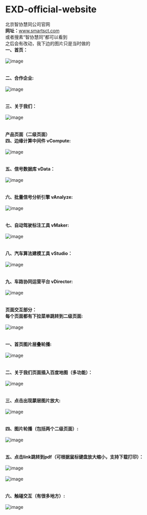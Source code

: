 # EXD-official-website
北京智协慧同公司官网</br>
<strong>网址：</strong>www.smartsct.com</br>
或者搜素“智协慧同”都可以看到</br>
			之后会有改动，我下边的图片只是当时做的</br>
		<strong>一、首页：</strong></br></br>
			![image](https://github.com/xiaola66/EXD-official-website/blob/master/photo/index.jpg)</br></br></br>
		<strong>二、合作企业:</strong></br></br>
			![image](https://github.com/xiaola66/EXD-official-website/blob/master/photo/Cooperation.jpg)</br></br></br>
			<strong>三、关于我们：</strong></br></br>
			![image](https://github.com/xiaola66/EXD-official-website/blob/master/photo/About-us.png)</br></br></br>
			<strong>产品页面（二级页面）</strong></br>
		<strong>四、边缘计算中间件 vCompute:</strong></br></br>
			![image](https://github.com/xiaola66/EXD-official-website/blob/master/photo/vCompute.jpg)</br></br></br>
			<strong>五、信号数据库 vData：</strong></br></br>
			![image](https://github.com/xiaola66/EXD-official-website/blob/master/photo/vData.png)</br></br></br>
		<strong>六、批量信号分析引擎 vAnalyze:</strong></br></br>
			![image](https://github.com/xiaola66/EXD-official-website/blob/master/photo/vAnalyze.png)</br></br></br>
			<strong>七、自动驾驶标注工具 vMaker:</strong></br></br>
			![image](https://github.com/xiaola66/EXD-official-website/blob/master/photo/vMaker.png)</br></br></br>
			<strong>八、汽车算法建模工具 vStudio：</strong></br></br>
			![image](https://github.com/xiaola66/EXD-official-website/blob/master/photo/vStudio.png)</br></br></br>
		<strong>九、车路协同运营平台 vDirector:</strong></br></br>
			![image](https://github.com/xiaola66/EXD-official-website/blob/master/photo/vDirector.png)</br></br></br>
			<strong>页面交互部分：</strong></br>
			<strong>每个页面都有下拉菜单跳转到二级页面:</strong></br></br>
			![image](https://github.com/xiaola66/EXD-official-website/blob/master/photo/pull-down-menu.png)</br></br></br>
			<strong>一、首页图片层叠轮播:</strong></br></br>
			![image](https://github.com/xiaola66/EXD-official-website/blob/master/photo/Picture-cascade-rotation.png)</br></br></br>
			<strong>二、关于我们页面插入百度地图（多功能）：</strong></br></br>
			![image](https://github.com/xiaola66/EXD-official-website/blob/master/photo/Baidu-Map.png)</br></br></br>
		<strong>三、点击出现蒙层图片放大:</strong></br></br>
			![image](https://github.com/xiaola66/EXD-official-website/blob/master/photo/image-magnification.png)</br></br></br>
			<strong>四、图片轮播（包括两个二级页面）:</strong></br></br>
			![image](https://github.com/xiaola66/EXD-official-website/blob/master/photo/image-carousel.png)</br></br></br>
			<strong>五、点击link跳转到pdf（可根据鼠标键盘放大缩小，支持下载打印）：</strong></br></br>
			![image](https://github.com/xiaola66/EXD-official-website/blob/master/photo/link-to-pdf.png)</br></br>
			![image](https://github.com/xiaola66/EXD-official-website/blob/master/photo/pdf.png)</br></br></br>
		<strong>六、触碰交互（有很多地方）:</strong></br></br>
			![image](https://github.com/xiaola66/EXD-official-website/blob/master/photo/transition-style.png)</br></br></br>
